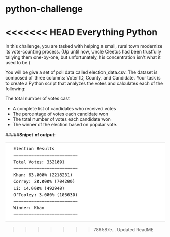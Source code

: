 # python-challenge
<<<<<<< HEAD
Everything Python
=======
In this challenge, you are tasked with helping a small, rural town modernize its vote-counting process. (Up until now, Uncle Cleetus had been trustfully tallying them one-by-one, but unfortunately, his concentration isn't what it used to be.)

You will be give a set of poll data called election_data.csv. The dataset is composed of three columns: Voter ID, County, and Candidate. Your task is to create a Python script that analyzes the votes and calculates each of the following:


The total number of votes cast
* A complete list of candidates who received votes
* The percentage of votes each candidate won
* The total number of votes each candidate won
* The winner of the election based on popular vote.


#####**Snipet of output:**

![GitHub Logo](/Images/Fig1.png)
>>>>>>> 786587e... Updated ReadME
